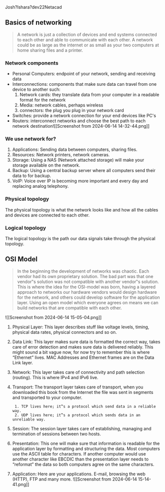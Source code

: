 Josh?Ishara?dev22Netacad

## Basics of networking
> A network is just a collection of devices and end systems connected to each other and able to communicate with each other.
> A network could be as large as the internet or as small as your two computers at home sharing files and a printer.

### Network components
- Personal Computers: endpoint of your network, sending and receiving data
- Interconnections: components that make sure data can travel from one device to another such:
	1. Network cards: they translate data from your computer in a readable format for the network
	2. Media: network cables, perhaps wireless
	3. connectors: the plug you plug in your network card
- Switches: provide a network connection for your end devices like PC's
- Routers: interconnect networks and choose the best path to each network destination![[Screenshot from 2024-06-14 14-32-44.png]]

### We use network for?
1. Applications: Sending data between computers, sharing files.
2. Resources: Network printers, network cameras.
3. Storage: Using a NAS (Network attached storage) will make your storage available on the network. 
4. Backup: Using a central backup server where all computers send their data to for backup. 
5. VoIP: Voice over IP is becoming more important and every day and replacing analog telephony.

### Physical topology
The physical topology is what the network looks like and how all the cables and devices are connected to each other. 

### Logical topology
The logical topology is the path our data signals take through the physical topology.

## OSI Model
> In the beginning the development of networks was chaotic. Each vendor had its own proprietary solution. The bad part was that one vendor‟s solution was not compatible with another vendor‟s solution. This is where the idea for the OSI-model was born, having a layered approach to networks our hardware vendors would design hardware for the network, and others could develop software for the application layer. Using an open model which everyone agrees on means we can build networks that are compatible with each other.

![[Screenshot from 2024-06-14 15-05-04.png]]

1. Physical Layer: This layer describes stuff like voltage levels, timing, physical data rates, physical connectors and so on.
2. Data Link: This layer makes sure data is formatted the correct way, takes care of error detection and makes sure data is delivered reliably. This might sound a bit vague now, for now try to remember this is where “Ethernet” lives. MAC Addresses and Ethernet frames are on the Data Link layer.
3. Network: This layer takes care of connectivity and path selection (routing). This is where IPv4 and IPv6 live.
4. Transport: The transport layer takes care of transport, when you downloaded this book from the Internet the file was sent in segments and transported to your computer. 

		1. TCP lives here; it‟s a protocol which send data in a reliable way. 
		2. UDP lives here; it‟s a protocol which sends data in an unreliable way.
5. Session: The session layer takes care of establishing, managing and termination of sessions between two hosts.
6. Presentation: This one will make sure that information is readable for the application layer by formatting and structuring the data. Most computers use the ASCII table for characters. If another computer would use another character like EBCDIC than the presentation layer needs to “reformat” the data so both computers agree on the same characters.
7. Application: Here are your applications. E-mail, browsing the web (HTTP), FTP and many more.
![[Screenshot from 2024-06-14 15-14-41.png]]

